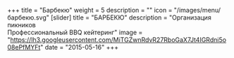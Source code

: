 +++
title = "Барбекю"
weight = 5
description = ""
icon = "/images/menu/барбекю.svg"
[slider]
  title = "БАРБЕКЮ" 
  description = "Организация пикников <br> Профессиональный BBQ кейтеринг"
  image = "https://lh3.googleusercontent.com/MiTGZwnRdvR27RboGaX7Jt4IGRdni5o08ePfMYFt"
date = "2015-05-16"
+++

